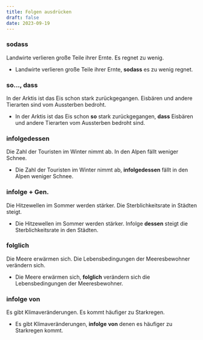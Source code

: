 ```yaml
---
title: Folgen ausdrücken
draft: false
date: 2023-09-19
---
```


### sodass
Landwirte verlieren große Teile ihrer Ernte. Es regnet zu wenig. 
- Landwirte verlieren große Teile ihrer Ernte, **sodass** es zu wenig regnet.
### so..., dass
In der Arktis ist das Eis schon stark zurückgegangen. Eisbären und andere Tierarten sind vom Aussterben bedroht.
- In der Arktis ist das Eis schon **so** stark zurückgegangen, **dass** Eisbären und andere Tierarten vom Aussterben bedroht sind.
### infolgedessen
Die Zahl der Touristen im Winter nimmt ab. In den Alpen fällt weniger Schnee. 
- Die Zahl der Touristen im Winter nimmt ab, **infolgedessen** fällt in den Alpen weniger Schnee.	
### infolge + Gen.
Die Hitzewellen im Sommer werden stärker. Die Sterblichkeitsrate in Städten steigt. 
- Die Hitzewellen im Sommer werden stärker. Infolge **dessen** steigt die Sterblichkeitsrate in den Städten.
### folglich 
Die Meere erwärmen sich. Die Lebensbedingungen der Meeresbewohner verändern sich.
- Die Meere erwärmen sich, **folglich** verändern sich die Lebensbedingungen der Meeresbewohner.

### infolge von
Es gibt Klimaveränderungen. Es kommt häufiger zu Starkregen. 
- Es gibt Klimaveränderungen, **infolge** **von** denen es häufiger zu Starkregen kommt.


